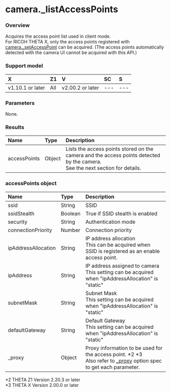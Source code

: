 # camera.\_listAccessPoints

### Overview

Acquires the access point list used in client mode.  
For RICOH THETA X, only the access points registered with [camera._setAccessPoint](camera._set_access_point.md) can be acquired. (The access points automatically detected with the camera UI cannot be acquired with this API.)  

### Support model

| X | Z1 | V | SC | S |
|:--|:--|:--|:--|:--|
| v1.10.1 or later | All | v2.00.2 or later | --- | --- |

### Parameters

None.

### Results

| Name | Type | Description |
|:--|:--|:--|
| accessPoints | Object | Lists the access points stored on the camera and the access points detected by the camera.<br>See the next section for details. |

### accessPoints object

| Name | Type | Description |
|:--|:--|:--|
| ssid | String | SSID |
| ssidStealth | Boolean | True if SSID stealth is enabled |
| security | String | Authentication mode |
| connectionPriority | Number | Connection priority |
| ipAddressAllocation | String | IP address allocation<br>This can be acquired when SSID is registered as an enable access point. |
| ipAddress | String | IP address assigned to camera<br>This setting can be acquired when "ipAddressAllocation" is "static" |
| subnetMask | String | Subnet Mask<br>This setting can be acquired when "ipAddressAllocation" is "static" |
| defaultGateway | String | Default Gateway<br>This setting can be acquired when "ipAddressAllocation" is "static" |
| _proxy | Object | Proxy information to be used for the access point. *2 *3<br>Also refer to [_proxy](../options/_proxy.md) option spec to get each parameter.  |

*2 THETA Z1 Version 2.20.3 or later  
*3 THETA X Version 2.00.0 or later
